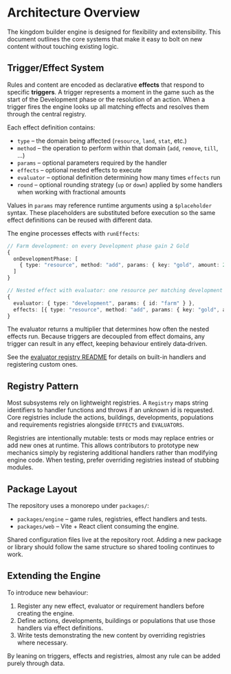 # Architecture Overview

The kingdom builder engine is designed for flexibility and extensibility.
This document outlines the core systems that make it easy to bolt on new
content without touching existing logic.

## Trigger/Effect System

Rules and content are encoded as declarative **effects** that respond to
specific **triggers**. A trigger represents a moment in the game such as the
start of the Development phase or the resolution of an action. When a trigger
fires the engine looks up all matching effects and resolves them through the
central registry.

Each effect definition contains:

- `type` – the domain being affected (`resource`, `land`, `stat`, etc.)
- `method` – the operation to perform within that domain (`add`, `remove`,
  `till`, ...)
- `params` – optional parameters required by the handler
- `effects` – optional nested effects to execute
- `evaluator` – optional definition determining how many times `effects` run
- `round` – optional rounding strategy (`up` or `down`) applied by some
  handlers when working with fractional amounts

Values in `params` may reference runtime arguments using a `$placeholder`
syntax. These placeholders are substituted before execution so the same effect
definitions can be reused with different data.

The engine processes effects with `runEffects`:

```ts
// Farm development: on every Development phase gain 2 Gold
{
  onDevelopmentPhase: [
    { type: "resource", method: "add", params: { key: "gold", amount: 2 } }
  ]
}

// Nested effect with evaluator: one resource per matching development
{
  evaluator: { type: "development", params: { id: "farm" } },
  effects: [{ type: "resource", method: "add", params: { key: "gold", amount: 2 } }]
}
```

The evaluator returns a multiplier that determines how often the nested effects
run. Because triggers are decoupled from effect domains, any trigger can result
in any effect, keeping behaviour entirely data‑driven.

See the [evaluator registry README](../packages/engine/src/evaluators/README.md)
for details on built-in handlers and registering custom ones.

## Registry Pattern

Most subsystems rely on lightweight registries. A `Registry` maps string
identifiers to handler functions and throws if an unknown id is requested. Core
registries include the actions, buildings, developments, populations and
requirements registries alongside `EFFECTS` and `EVALUATORS`.

Registries are intentionally mutable: tests or mods may replace entries or add
new ones at runtime. This allows contributors to prototype new mechanics simply
by registering additional handlers rather than modifying engine code. When
testing, prefer overriding registries instead of stubbing modules.

## Package Layout

The repository uses a monorepo under `packages/`:

- `packages/engine` – game rules, registries, effect handlers and tests.
- `packages/web` – Vite + React client consuming the engine.

Shared configuration files live at the repository root. Adding a new package or
library should follow the same structure so shared tooling continues to work.

## Extending the Engine

To introduce new behaviour:

1. Register any new effect, evaluator or requirement handlers before creating
   the engine.
2. Define actions, developments, buildings or populations that use those
   handlers via effect definitions.
3. Write tests demonstrating the new content by overriding registries where
   necessary.

By leaning on triggers, effects and registries, almost any rule can be added
purely through data.

